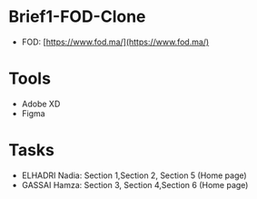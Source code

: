# Brief1-FOD-Clone
- FOD: [https://www.fod.ma/](https://www.fod.ma/)

# Tools
- Adobe XD
- Figma

# Tasks
- ELHADRI Nadia: Section 1,Section 2, Section 5 (Home page)
- GASSAI Hamza: Section 3, Section 4,Section 6 (Home page)
